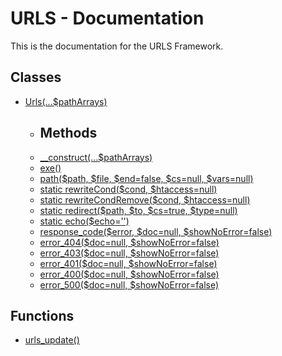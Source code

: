 # URLS - Documentation
This is the documentation for the URLS Framework.
## Classes
* [Urls(...$pathArrays)](https://github.com/urls-framework/URLS/blob/main/docs/classes/Urls.md)
  * ## Methods
  *  [\_\_construct(...$pathArrays)](https://github.com/urls-framework/URLS/blob/main/docs/classes/methods/\_\_construct.md)
  *  [exe()](https://github.com/urls-framework/URLS/blob/main/docs/classes/methods/exe.md)
  *  [path($path, $file, $end=false, $cs=null, $vars=null)](https://github.com/urls-framework/URLS/blob/main/docs/classes/methods/path.md)
  *  [static rewriteCond($cond, $htaccess=null)](https://github.com/urls-framework/URLS/blob/main/docs/classes/methods/rewriteCond.md)
  *  [static rewriteCondRemove($cond, $htaccess=null)](https://github.com/urls-framework/URLS/blob/main/docs/classes/methods/rewriteCondRemove.md)
  *  [static redirect($path, $to, $cs=true, $type=null)](https://github.com/urls-framework/URLS/blob/main/docs/classes/methods/redirect.md)
  *  [static echo($echo='')](https://github.com/urls-framework/URLS/blob/main/docs/classes/methods/echo.md)
  *  [response_code($error, $doc=null, $showNoError=false)](https://github.com/urls-framework/URLS/blob/main/docs/classes/methods/response_code.md)
  *  [error_404($doc=null, $showNoError=false)](https://github.com/urls-framework/URLS/blob/main/docs/classes/methods/error_404.md)
  *  [error_403($doc=null, $showNoError=false)](https://github.com/urls-framework/URLS/blob/main/docs/classes/methods/error_403.md)
  *  [error_401($doc=null, $showNoError=false)](https://github.com/urls-framework/URLS/blob/main/docs/classes/methods/error_401.md)
  *  [error_400($doc=null, $showNoError=false)](https://github.com/urls-framework/URLS/blob/main/docs/classes/methods/error_400.md)
  *  [error_500($doc=null, $showNoError=false)](https://github.com/urls-framework/URLS/blob/main/docs/classes/methods/error_500.md)
## Functions
* [urls_update()](https://github.com/urls-framework/URLS/blob/main/docs/functions/urls_update.md)
